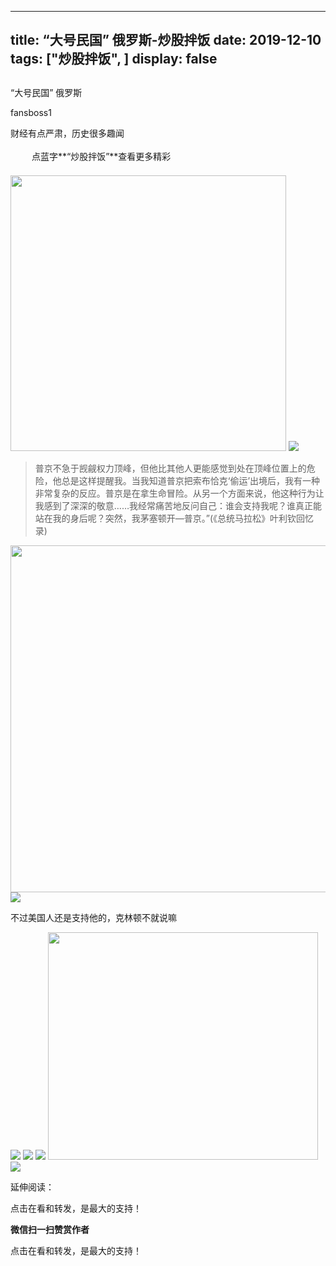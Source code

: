 
---
title:   “大号民国” 俄罗斯-炒股拌饭
date: 2019-12-10
tags: ["炒股拌饭", ]
display: false
---


## 



“大号民国” 俄罗斯




fansboss1




财经有点严肃，历史很多趣闻


<img class="__bg_gif" data-ratio="1" data-type="gif" data-w="400" src="https://mmbiz.qpic.cn/mmbiz_gif/Lvm6UAoJibrP9JEWQRXR3swLXRYlFicicbg2q6gYPiapiaCkPr8GibxibGO0jcDe76cnAUJ3KBkCmyTIZBueDAOslJ0Zw/640?wx_fmt=gif" style="margin-right: auto;margin-left: auto;font-size: 16px;text-align: left;border-width: 0px;border-color: currentcolor;text-indent: 2em;letter-spacing: 1px;font-family: 微软雅黑, sans-serif;vertical-align: middle;display: inline-block;overflow-wrap: break-word;box-sizing: border-box !important;word-wrap: break-word !important;visibility: visible !important;width: 30px !important;"/>&nbsp;点蓝字**“炒股拌饭”**查看更多精彩

<img class="rich_pages " data-ratio="0.75" data-type="jpeg" data-w="1280" data-s="300,640" data-copyright="0" src="https://mmbiz.qpic.cn/mmbiz_jpg/BSbL23YpK40hWPuVyEibKyjq1zibDI27HSoszFH0jC83AxGfpCpverojoKrDlIroPsyWEN4rgNJ2ql274ic4DNFsA/640?wx_fmt=jpeg" style="letter-spacing: 0.54px;text-align: left;text-indent: 0em;line-height: 27.2px;box-sizing: border-box !important;word-wrap: break-word !important;visibility: visible !important;width: 441px !important;"/>

<img class="rich_pages" data-ratio="0.38166666666666665" data-s="300,640" src="https://mmbiz.qpic.cn/sz_mmbiz_png/tnE2st4BmibYsZhWU3EIa0oeljxalXBhtuvBgX4LXUImZ3SSIr3v5GbfeuEQgzrfIJ8ficVliaruunyIKGr6AQ7sQ/640?wx_fmt=png" data-type="png" data-w="600"/>

> <section class="js_blockquote_digest">普京不急于觊觎权力顶峰，但他比其他人更能感觉到处在顶峰位置上的危险，他总是这样提醒我。当我知道普京把索布恰克‘偷运’出境后，我有一种非常复杂的反应。普京是在拿生命冒险。从另一个方面来说，他这种行为让我感到了深深的敬意……我经常痛苦地反问自己：谁会支持我呢？谁真正能站在我的身后呢？突然，我茅塞顿开—普京。”(《总统马拉松》叶利钦回忆录)</section>

<img class="rich_pages" data-croporisrc="https://mmbiz.qlogo.cn/sz_mmbiz_png/tnE2st4BmibYsZhWU3EIa0oeljxalXBht5pLvuBE8O7Dgtic3jvnAv9xAiaNN0adicCU85UDog3bQ5ULHQ0nCeFBSg/0?wx_fmt=png" data-cropx1="0" data-cropx2="670" data-cropy1="103.88501742160278" data-cropy2="751.7073170731707" data-ratio="0.9686567164179104" data-s="300,640" src="https://mmbiz.qpic.cn/sz_mmbiz_jpg/tnE2st4BmibYsZhWU3EIa0oeljxalXBht4qX91Fq1ics2PmxCNHiazZngGAAibHC1herQ6ELK2xibJEma7QqGS3efZQ/640?wx_fmt=jpeg" data-type="jpeg" data-w="670" style="height: 555px;width: 574px;"/>

<img class="rich_pages js_insertlocalimg" data-ratio="0.709375" data-s="300,640" src="https://mmbiz.qpic.cn/sz_mmbiz_gif/tnE2st4BmibYsZhWU3EIa0oeljxalXBhtmNsDBibRx5ibnNTFiaGzBia5VWDVPtlLnibNYfAUlmGTM1nszbicVL4fZqnw/640?wx_fmt=gif" data-type="gif" data-w="320" style=""/>

不过美国人还是支持他的，克林顿不就说嘛

<img class="rich_pages" data-ratio="0.6841085271317829" data-s="300,640" src="https://mmbiz.qpic.cn/sz_mmbiz_png/tnE2st4BmibYsZhWU3EIa0oeljxalXBhtbT2nWWmvibTTSJHNELBIdzdM6cJrW2G38Uk3umDQpr7ekibqhyhGWOZQ/640?wx_fmt=png" data-type="png" data-w="516" style=""/>

<img class="rich_pages" data-ratio="0.639937106918239" data-s="300,640" src="https://mmbiz.qpic.cn/sz_mmbiz_png/tnE2st4BmibYsZhWU3EIa0oeljxalXBhtILjLR5iaJH3WWt9ZzaoxbYKRlMlaeBDQFszK5C4m8LiaCSEbtDcMkNgw/640?wx_fmt=png" data-type="png" data-w="636" style=""/>

<img class="rich_pages js_insertlocalimg" data-ratio="0.7095890410958904" data-s="300,640" src="https://mmbiz.qpic.cn/sz_mmbiz_gif/tnE2st4BmibYsZhWU3EIa0oeljxalXBhtWicrYDWP77II0KgyUnlqbTssGgShDgwMVG9ziaj9lj9hnAicmfrcg9O7g/640?wx_fmt=gif" data-type="gif" data-w="365" style=""/>

<img class="rich_pages" data-ratio="0.842026825633383" data-s="300,640" src="https://mmbiz.qpic.cn/sz_mmbiz_png/tnE2st4BmibYsZhWU3EIa0oeljxalXBht8uMtFTx39gibSw8dVvxtL6ibibgSAQC9Z9nmibwp4vciclla2HhA0Z9BSOg/640?wx_fmt=png" data-type="png" data-w="671" style="width: 432px;height: 364px;"/>

<img src="https://mmbiz.qpic.cn/mmbiz_jpg/BSbL23YpK40anhWbxpiaP1hgCWiblK2nsZy9NicVLicA3CoKzQPicomHmazY7bKwibr9Ge4j6XHGGicFDH9vH4Dh0xkag/640?wx_fmt=jpeg" data-type="jpeg" class="" data-ratio="0.5361111111111111" data-w="1080"/>

延伸阅读：

点击在看和转发，是最大的支持！


**微信扫一扫赞赏作者**






点击在看和转发，是最大的支持！








